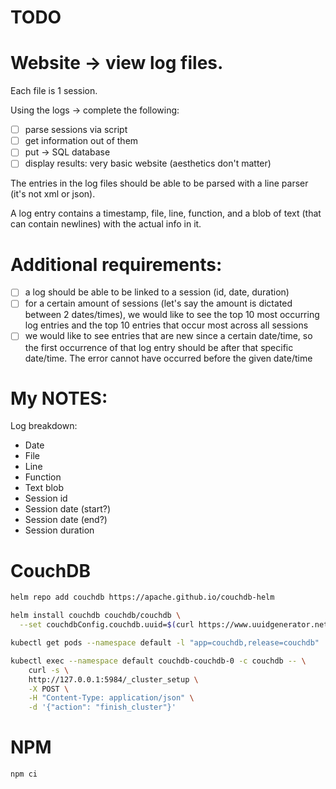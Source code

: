 # TODO

# Website -> view log files.

Each file is 1 session.

Using the logs -> complete the following:
- [ ] parse sessions via script
- [ ] get information out of them
- [ ] put -> SQL database
- [ ] display results: very basic website (aesthetics don't matter)

The entries in the log files should be able to be parsed with a line parser (it's not xml or json).

A log entry contains a timestamp, file, line, function, and a blob of text (that can contain newlines) with the actual info in it.

# Additional requirements:

- [ ] a log should be able to be linked to a session (id, date, duration)
- [ ] for a certain amount of sessions (let's say the amount is dictated between 2 dates/times), we would like to see the top 10 most occurring log entries and the top 10 entries that occur most across all sessions
- [ ] we would like to see entries that are new since a certain date/time, so the first occurrence of that log entry should be after that specific date/time. The error cannot have occurred before the given date/time

# My NOTES:

Log breakdown:

- Date
- File
- Line
- Function
- Text blob
- Session id
- Session date (start?)
- Session date (end?)
- Session duration

# CouchDB

```sh
helm repo add couchdb https://apache.github.io/couchdb-helm

helm install couchdb couchdb/couchdb \
  --set couchdbConfig.couchdb.uuid=$(curl https://www.uuidgenerator.net/api/version4 2>/dev/null | tr -d -)

kubectl get pods --namespace default -l "app=couchdb,release=couchdb"

kubectl exec --namespace default couchdb-couchdb-0 -c couchdb -- \
    curl -s \
    http://127.0.0.1:5984/_cluster_setup \
    -X POST \
    -H "Content-Type: application/json" \
    -d '{"action": "finish_cluster"}'
```

# NPM

```sh
npm ci
```
